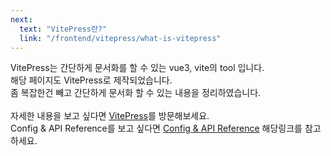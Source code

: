 ```yaml
---
next:
  text: "VitePress란?"
  link: "/frontend/vitepress/what-is-vitepress"
---
```


VitePress는 간단하게 문서화를 할 수 있는 vue3, vite의 tool 입니다.<br/>
해당 페이지도 VitePress로 제작되었습니다.<br/>
좀 복잡한건 빼고 간단하게 문서화 할 수 있는 내용을 정리하였습니다.<br/>
<br/>
자세한 내용을 보고 싶다면 [VitePress](https://vitepress.dev/)를 방문해보세요.<br/>
Config & API Reference를 보고 싶다면 [Config & API Reference](https://vitepress.dev/reference/site-config) 해당링크를 참고하세요.
